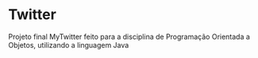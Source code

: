 # Twitter
Projeto final MyTwitter feito para a disciplina de Programação Orientada a Objetos, utilizando a linguagem Java
